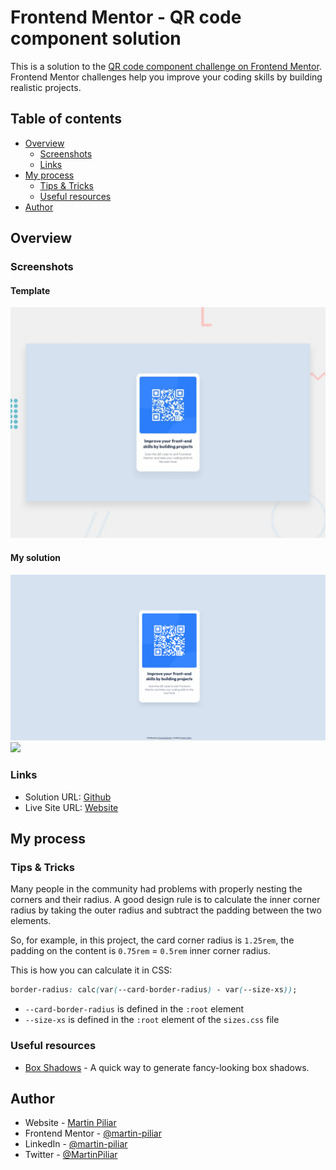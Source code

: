 # Frontend Mentor - QR code component solution

This is a solution to the [QR code component challenge on Frontend Mentor](https://www.frontendmentor.io/challenges/qr-code-component-iux_sIO_H). Frontend Mentor challenges help you improve your coding skills by building realistic projects. 

## Table of contents

- [Overview](#overview)
  - [Screenshots](#screenshots)
  - [Links](#links)
- [My process](#my-process)
  - [Tips & Tricks](#tips--tricks)
  - [Useful resources](#useful-resources)
- [Author](#author)

## Overview

### Screenshots

#### Template
![](./design/desktop-preview.jpg)

#### My solution
![](./design/screenshot.png)
![](./screenshot.jpg)
### Links
- Solution URL: [Github](https://github.com/martin-piliar/frontend-challenge-1)
- Live Site URL: [Website](https://martin-piliar-frontend-challenge-1.netlify.app/)

## My process

### Tips & Tricks

Many people in the community had problems with properly nesting the corners and their radius. A good design rule is to calculate the inner corner radius by taking the outer radius and subtract the padding between the two elements. 

So, for example, in this project, the card corner radius is `1.25rem`, the padding on the content is `0.75rem` = `0.5rem` inner corner radius. 

This is how you can calculate it in CSS:
```css
border-radius: calc(var(--card-border-radius) - var(--size-xs));
```
- `--card-border-radius` is defined in the `:root` element
- `--size-xs` is defined in the `:root` element of the `sizes.css` file

### Useful resources

- [Box Shadows](https://box-shadow.dev/) - A quick way to generate fancy-looking box shadows.

## Author

- Website - [Martin Piliar](https://www.piliar.me/)
- Frontend Mentor - [@martin-piliar](https://www.frontendmentor.io/profile/martin-piliar)
- LinkedIn - [@martin-piliar](https://www.linkedin.com/in/martin-piliar/)
- Twitter - [@MartinPiliar](https://twitter.com/MartinPiliar)
